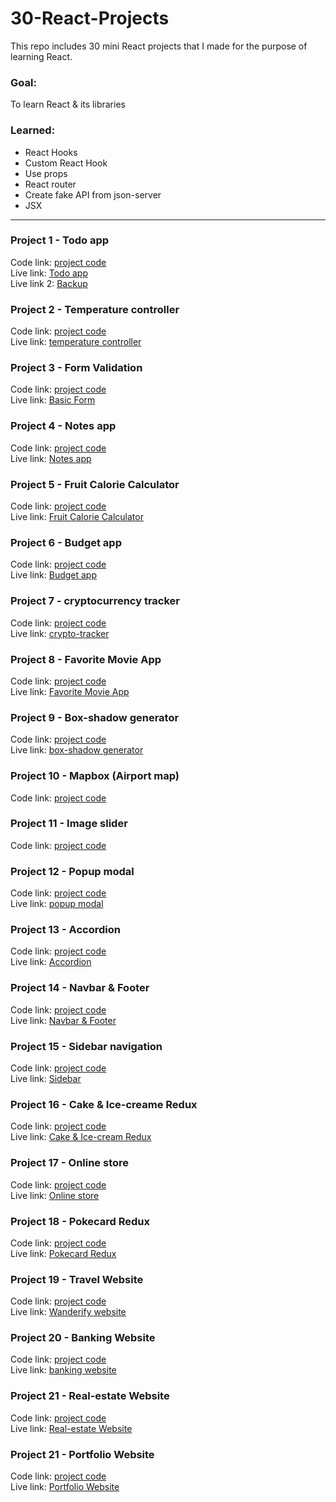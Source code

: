 # 30-React-Projects
This repo includes 30 mini React projects that I made for the purpose of learning React.

### Goal:
To learn React & its libraries

### Learned:
* React Hooks
* Custom React Hook
* Use props
* React router
* Create fake API from json-server
* JSX

---

### Project 1 - Todo app
Code link:
[project code](https://github.com/matintynn/30-React-Projects/tree/project-1-todo-app/todo-app)
</br>
Live link:
[Todo app](https://todo-app-react.salanlee.repl.co)</br>
Live link 2: [Backup](https://replit.com/@SalanLee/todo-app-react#.replit)

### Project 2 - Temperature controller
Code link:
[project code](https://replit.com/@SalanLee/Temperature-controller#src/App.js)
</br>
Live link:
[temperature controller](https://temperature-controller.salanlee.repl.co/)

### Project 3 - Form Validation
Code link:
[project code](https://github.com/matintynn/30-React-Projects/tree/project-3-form-validation/basic-form)
</br>
Live link:
[Basic Form](https://validation-form.salanlee.repl.co/)

### Project 4 - Notes app
Code link:
[project code](https://replit.com/@SalanLee/Notes-app#src/components/NotesList.js)
</br>
Live link:
[Notes app](https://notes-app.salanlee.repl.co/)

### Project 5 - Fruit Calorie Calculator
Code link:
[project code](https://github.com/matintynn/30-React-Projects/tree/project-5-calorie-calculator/calorie-calculator)
</br>
Live link:
[Fruit Calorie Calculator](https://fruit-calorie-calculator.salanlee.repl.co/)

### Project 6 - Budget app
Code link:
[project code](https://github.com/matintynn/30-React-Projects/tree/project-6-budget-app)
</br>
Live link:
[Budget app](https://budget-app-2.salanlee.repl.co/)

### Project 7 - cryptocurrency tracker
Code link:
[project code](https://github.com/matintynn/30-React-Projects/tree/project-7-cryptocurrency-finance-tracker/crypto-tracker)
</br>
Live link:
[crypto-tracker](https://crypto-tracker.salanlee.repl.co)

### Project 8 - Favorite Movie App
Code link:
[project code](https://github.com/matintynn/30-React-Projects/tree/project-8-movie-search-app/movie-search)
</br>
Live link:
[Favorite Movie App](https://movie-search-app.salanlee.repl.co/)

### Project 9 - Box-shadow generator
Code link:
[project code](https://github.com/matintynn/30-React-Projects/tree/project-9-boxshadow-generator/boxshadow-generator)
</br>
Live link:
[box-shadow generator](https://box-shadow-generator.salanlee.repl.co/)


### Project 10 - Mapbox (Airport map)
Code link:
[project code](https://github.com/matintynn/30-React-Projects/tree/project-10-airport-map/airport-map)

### Project 11 - Image slider
Code link:
[project code](https://github.com/matintynn/30-React-Projects/tree/project-11-react-slider/react-slider)

### Project 12 - Popup modal
Code link:
[project code](https://github.com/matintynn/30-React-Projects/tree/project-12-popup-modal/popup-modal)
</br>
Live link:
[popup modal](https://Popup-modal.salanlee.repl.co)

### Project 13 - Accordion
Code link:
[project code](https://github.com/matintynn/30-React-Projects/tree/project-13-accordion/accordion)
</br>
Live link:
[Accordion](https://accordion.salanlee.repl.co/)

### Project 14 - Navbar & Footer
Code link:
[project code](https://github.com/matintynn/30-React-Projects/tree/project-14-navbar-footer/navbar-footer)
</br>
Live link:
[Navbar & Footer]()

### Project 15 - Sidebar navigation
Code link:
[project code](https://github.com/matintynn/30-React-Projects/tree/project-15-sidebar-dropdown/sidebar)
</br>
Live link:
[Sidebar](https://sidebar.salanlee.repl.co)

### Project 16 - Cake & Ice-creame Redux
Code link:
[project code](https://github.com/matintynn/30-React-Projects/tree/project-16-cake-icecream-redux/cake-icecream)
</br>
Live link:
[Cake & Ice-cream Redux](https://cake-ice-cream-redux.salanlee.repl.co)

### Project 17 - Online store
Code link:
[project code](https://github.com/matintynn/30-React-Projects/tree/project-17-online-shop)
</br>
Live link:
[Online store](https://online-store.salanlee.repl.co/)

### Project 18 - Pokecard Redux
Code link:
[project code](https://github.com/matintynn/30-React-Projects/tree/project-18-pokecard-redux/pokecard-redux)
</br>
Live link:
[Pokecard Redux](https://pokemon-redux.salanlee.repl.co/)

### Project 19 - Travel Website
Code link:
[project code](https://github.com/matintynn/30-React-Projects/tree/project-19-travel-website/travel-website)
</br>
Live link:
[Wanderify website](https://travel-website-wanderify.salanlee.repl.co/)

### Project 20 - Banking Website
Code link:
[project code](https://github.com/matintynn/30-React-Projects/tree/project-20-banking-website/banking-website)
</br>
Live link:
[banking website](https://Virtual-banking-website.salanlee.repl.co)

### Project 21 - Real-estate Website
Code link:
[project code](https://github.com/matintynn/30-React-Projects/tree/project-21-realestate-website/real-estate-website)
</br>
Live link:
[Real-estate Website](https://ealestate-website.salanlee.repl.co)

### Project 21 - Portfolio Website
Code link:
[project code]()
</br>
Live link:
[Portfolio Website]()